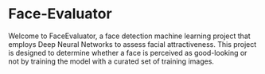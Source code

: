 # Face-Evaluator
Welcome to FaceEvaluator, a face detection machine learning project that employs Deep Neural Networks to assess facial attractiveness. This project is designed to determine whether a face is perceived as good-looking or not by training the model with a curated set of training images.
